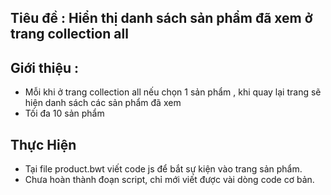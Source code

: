 ## Tiêu đề : Hiển thị danh sách sản phẩm đã xem ở trang collection all

## Giới thiệu :
- Mỗi khi ở trang collection all nếu chọn 1 sản phẩm , khi quay lại trang sẽ hiện danh sách các sản phẩm đã xem
- Tối đa 10 sản phẩm

## Thực Hiện

- Tại file product.bwt viết code js để bắt sự kiện vào trang sản phẩm.
- Chưa hoàn thành đoạn script, chỉ mới viết được vài dòng code cơ bản.

